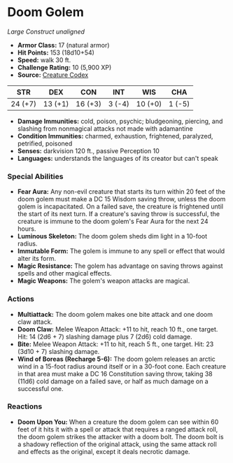 # Doom Golem

*Large* *Construct* *unaligned*

- **Armor Class:** 17 (natural armor)
- **Hit Points:** 153 (18d10+54)
- **Speed:** walk 30 ft.
- **Challenge Rating:** 10 (5,900 XP)
- **Source:** [Creature Codex](https://koboldpress.com/kpstore/product/creature-codex-for-5th-edition-dnd/)

| STR | DEX | CON | INT | WIS | CHA |
| --- | --- | --- | --- | --- | --- |
| 24 (+7) | 13 (+1) | 16 (+3) | 3 (-4) | 10 (+0) | 1 (-5) |

- **Damage Immunities:** cold, poison, psychic; bludgeoning, piercing, and slashing from nonmagical attacks not made with adamantine
- **Condition Immunities:** charmed, exhaustion, frightened, paralyzed, petrified, poisoned
- **Senses:** darkvision 120 ft., passive Perception 10
- **Languages:** understands the languages of its creator but can't speak
### Special Abilities
- **Fear Aura:** Any non-evil creature that starts its turn within 20 feet of the doom golem must make a DC 15 Wisdom saving throw, unless the doom golem is incapacitated. On a failed save, the creature is frightened until the start of its next turn. If a creature's saving throw is successful, the creature is immune to the doom golem's Fear Aura for the next 24 hours.
- **Luminous Skeleton:** The doom golem sheds dim light in a 10-foot radius.
- **Immutable Form:** The golem is immune to any spell or effect that would alter its form.
- **Magic Resistance:** The golem has advantage on saving throws against spells and other magical effects.
- **Magic Weapons:** The golem's weapon attacks are magical.
### Actions
- **Multiattack:** The doom golem makes one bite attack and one doom claw attack.
- **Doom Claw:** Melee Weapon Attack: +11 to hit, reach 10 ft., one target. Hit: 14 (2d6 + 7) slashing damage plus 7 (2d6) cold damage.
- **Bite:** Melee Weapon Attack: +11 to hit, reach 5 ft., one target. Hit: 23 (3d10 + 7) slashing damage.
- **Wind of Boreas (Recharge 5-6):** The doom golem releases an arctic wind in a 15-foot radius around itself or in a 30-foot cone. Each creature in that area must make a DC 16 Constitution saving throw, taking 38 (11d6) cold damage on a failed save, or half as much damage on a successful one.
### Reactions
- **Doom Upon You:** When a creature the doom golem can see within 60 feet of it hits it with a spell or attack that requires a ranged attack roll, the doom golem strikes the attacker with a doom bolt. The doom bolt is a shadowy reflection of the original attack, using the same attack roll and effects as the original, except it deals necrotic damage.
